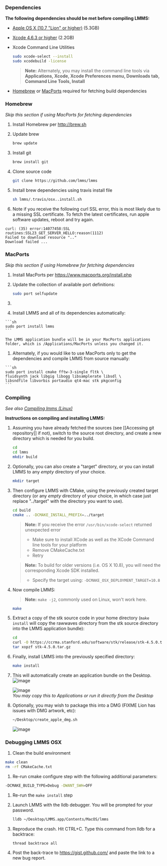 ### Dependencies

**The following dependencies should be met before compiling LMMS:**

* [Apple OS X (10.7 "Lion" or higher)](https://itunes.apple.com/app/id675248567) (5.3GB)
* [Xcode 4.6.3 or higher](https://itunes.apple.com/app/id497799835) (2.2GB)
* Xcode Command Line Utilities
   ```sh
   sudo xcode-select --install
   sudo xcodebuild -license
   ```
   > **Note:** Alternately, you may install the command line tools via **Applications, Xcode, Xcode Preferences menu, Downloads tab, Command Line Tools, Install**

* [Homebrew](#homebrew) or [MacPorts](#macports) required for fetching build dependencies


### Homebrew
*Skip this section if using MacPorts for fetching dependencies*

1. Install Homebrew per http://brew.sh
1. Update brew

   ```bash
   brew update
   ```
1. Install git

   ```bash
   brew install git
   ```

1. Clone source code

   ```bash
   git clone https://github.com/lmms/lmms
   ```

1. Install brew dependencies using travis install file

   ```bash
   sh lmms/.travis/osx..install.sh
   ```

1.  Note if you receive the following curl SSL error, this is most likely due to a missing SSL certificate.  To fetch the latest certificates, run apple software updates, reboot and try again.

   ```
   curl: (35) error:14077458:SSL routines:SSL23_GET_SERVER_HELLO:reason(1112)
   Failed to download resource ".."
   Download failed ... 
   ```

### MacPorts
*Skip this section if using Homebrew for fetching dependencies*

1. Install MacPorts per https://www.macports.org/install.php
1. Update the collection of available port definitions:

   ```sh
   sudo port selfupdate
   ```

1. 
  1. Install LMMS and all of its dependencies automatically:

    ```sh
    sudo port install lmms
    ```

    The LMMS application bundle will be in your MacPorts applications folder, which is /Applications/MacPorts unless you changed it.

  1. Alternately, if you would like to use MacPorts only to get the dependencies and compile LMMS from source manually:

    ```sh
    sudo port install cmake fftw-3-single fltk \
    fluidsynth jack libgig libogg libsamplerate libsdl \
    libsndfile libvorbis portaudio qt4-mac stk pkgconfig
    ```

### Compiling
*See also [Compiling lmms (Linux)](Compiling-lmms)*

**Instructions on compiling and installing LMMS:**

1. Assuming you have already fetched the sources (see [[Accessing git repository]] if not), switch to the source root directory, and create a new directory which is needed for you build.

    ```sh
    cd
    cd lmms
    mkdir build
    ```
1. Optionally, you can also create a "target" directory, or you can install LMMS to any *empty* directory of your choice.

    ```sh
    mkdir target
    ```
1. Then configure LMMS with CMake, using the previously created target directory (or any *empty* directory of your choice, in which case just replace "../target" with the directory you want to use).

    ```sh
    cd build
    cmake .. -DCMAKE_INSTALL_PREFIX=../target
    ```

    > **Note:** If you receive the error `/usr/bin/xcode-select` returned unexpected error
    >  * Make sure to install XCode as well as the XCode Command line tools for your platform
    >  * Remove CMakeCache.txt
    >  * Retry

    > **Note:** To build for older versions (i.e. OS X 10.8), you will need the corresponding Xcode SDK installed.
    > * Specify the target using: `-DCMAKE_OSX_DEPLOYMENT_TARGET=10.8`

1. Now compile LMMS:
    > **Note:** `make -j2`, commonly used on Linux, won't work here.

    ```sh
    make
    ```

1. Extract a copy of the stk source code in your home directory (`make install` will copy the rawwaves directory from the stk source directory into the LMMS application bundle):

    ```sh
    cd
    curl -O https://ccrma.stanford.edu/software/stk/release/stk-4.5.0.tar.gz
    tar xopzf stk-4.5.0.tar.gz
    ```

1. Finally, install LMMS into the previously specified directory:

    ```sh
    make install
    ```

1. This will automatically create an application bundle on the Desktop.
   ![image](https://cloud.githubusercontent.com/assets/6345473/2878829/dfc7c7ca-d461-11e3-991d-163e9b7e91ae.png)

   ![image](https://cloud.githubusercontent.com/assets/6345473/2587591/79b3ea50-ba25-11e3-8513-a61085528a6d.png)
   <br>*You may copy this to Applications or run it directly from the Desktop*

1. Optionally, you may wish to package this into a DMG (FIXME Lion has issues with DMG artwork, etc):
    
    ```sh
    ~/Desktop/create_apple_dmg.sh
    ```

    ![image](https://cloud.githubusercontent.com/assets/6345473/2587649/06a5d634-ba27-11e3-941b-0dab79ff3f8f.png)

### Debugging LMMS OSX
 1. Clean the build environment

   ```sh
   make clean
   rm -rf CMakeCache.txt
   ```
 1. Re-run cmake configure step with the following additional parameters:

   ```sh
   -DCMAKE_BUILD_TYPE=Debug -DWANT_SWH=OFF
   ```
 1. Re-run the `make install` step
 1. Launch LMMS with the lldb debugger.  You will be prompted for your password.

    ```sh
    lldb ~/Desktop/LMMS.app/Contents/MacOS/lmms
    ```
 1. Reproduce the crash.  Hit CTRL+C.  Type this command from lldb for a backtrace:

    ```sh
    thread backtrace all
    ```
 1. Post the back-trace to https://gist.github.com/ and paste the link to a new bug report.